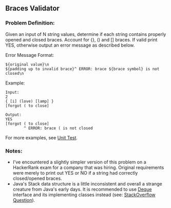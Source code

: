 ## Braces Validator

### Problem Definition:

Given an input of N string values, determine if each string contains properly opened and closed braces. Account for {}, () and [] braces. If valid print YES, otherwise output an error message as described below.

Error Message Format:
```
${original value}\n 
${padding up to invalid brace}^ ERROR: brace ${brace symbol} is not closed\n
```

Example:
```
Input:
2
{ [i] (love) [lamp] }
[forgot ( to close]

Output:
YES
[forgot ( to close]
        ^ ERROR: brace ( is not closed
```

For more examples, see [Unit Test](../../../../test/java/string/braces/SolutionTest.java).

### Notes:
* I've encountered a slightly simpler version of this problem on a HackerRank exam for a company that was hiring. Original requirements were merely to print out YES or NO if a string had correctly closed/opened braces.
* Java's Stack data structure is a little inconsistent and overall a strange creature from Java's early days. It is recommended to use [Deque](http://docs.oracle.com/javase/7/docs/api/java/util/Deque.html) interface and its implementing classes instead (see: [StackOverflow Question](http://stackoverflow.com/questions/12524826/why-should-i-use-deque-over-stack)).
